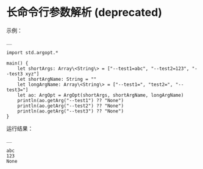 
# 长命令行参数解析 \(deprecated\)

示例：
    
    __
    
    import std.argopt.*
    
    main() {
        let shortArgs: Array\<String\> = ["--test1=abc", "--test2=123", "--test3 xyz"]
        let shortArgName: String = ""
        let longArgName: Array\<String\> = ["--test1=", "test2=", "--test3="]
        let ao: ArgOpt = ArgOpt(shortArgs, shortArgName, longArgName)
        println(ao.getArg("--test1") ?? "None")
        println(ao.getArg("--test2") ?? "None")
        println(ao.getArg("--test3") ?? "None")
    }
    
运行结果：
    
    __
    
    abc
    123
    None